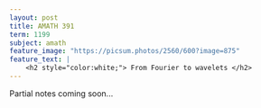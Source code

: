 ```yaml
---
layout: post
title: AMATH 391
term: 1199
subject: amath
feature_image: "https://picsum.photos/2560/600?image=875"
feature_text: |
    <h2 style="color:white;"> From Fourier to wavelets </h2>
---
```


Partial notes coming soon...
